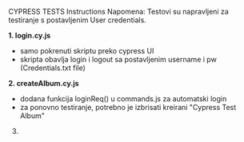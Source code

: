 CYPRESS TESTS Instructions
Napomena: Testovi su napravljeni za testiranje s postavljenim User credentials.

**1. login.cy.js**
   - samo pokrenuti skriptu preko cypress UI
   - skripta obavlja login i logout sa postavljenim username i pw (Credentials.txt file)

**2. createAlbum.cy.js**
   - dodana funkcija loginReq() u commands.js za automatski login
   - za ponovno testiranje, potrebno je izbrisati kreirani "Cypress Test Album"

3.
